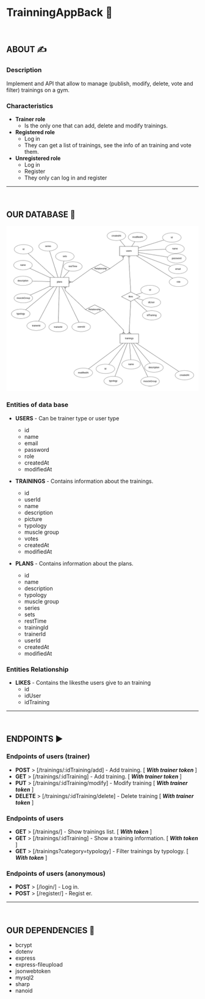 # TrainningAppBack  💪

<br>

## ABOUT ✍️
###  Description
Implement and API that allow to manage (publish, modify, delete, vote and filter) trainings on a gym.

### Characteristics
- **Trainer role**
    - Is the only one that can add, delete and modify trainings.
- **Registered role**
    - Log in
    - They can get a list of trainings, see the info of an training and vote them.
- **Unregistered role**
    - Log in
    - Register
    - They only can log in and register



---
<br>

## OUR DATABASE 📝

![Getting Started](./database_diagram.png)

###  Entities of data base

- **USERS** - Can be trainer type or user type
    - id
    - name
    - email
    - password
    - role
    - createdAt
    - modifiedAt

- **TRAININGS** - Contains information about the trainings.
    - id
    - userId
    - name
    - description
    - picture
    - typology
    - muscle group
    - votes
    - createdAt
    - modifiedAt

- **PLANS** - Contains information about the plans.
    - id
    - name
    - description
    - typology
    - muscle group
    - series
    - sets
    - restTime
    - trainingId
    - trainerId
    - userId
    - createdAt
    - modifiedAt
    
### Entities Relationship

- **LIKES** - Contains the likesthe users give to an training
    - id
    - idUser
    - idTraining
---
<br>

## ENDPOINTS ▶️

### Endpoints of users (trainer)

-  **POST** > [/trainings/:idTraining/add] - Add training. [ _**With trainer token**_ ]
-  **GET** > [/trainings/:idTraining] - Add training. [ _**With trainer token**_ ]
- **PUT** > [/trainings/:idTraining/modify] - Modify training [ _**With trainer token**_ ]
- **DELETE** > [/trainings/:idTraining/delete] - Delete training [ _**With trainer token**_ ]

### Endpoints of users

- **GET** > [/trainings/] - Show trainings list. [ _**With token**_ ]
- **GET** > [/trainings/:idTraining] - Show a training information. [ _**With token**_ ]
- **GET** > [/trainings?category=typology] - Filter trainings by typology. [ _**With token**_ ]

### Endpoints of users (anonymous)

-  **POST** > [/login/] - Log in.
-  **POST** > [/register/] - Regist er.
---
<br>

## OUR DEPENDENCIES 🦮
- bcrypt
- dotenv
- express
- express-fileupload
- jsonwebtoken
- mysql2
- sharp
- nanoid


